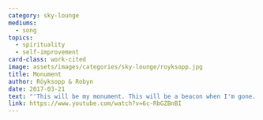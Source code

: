```yaml
---
category: sky-lounge
mediums:
  - song
topics:
  - spirituality
  - self-improvement
card-class: work-cited
image: assets/images/categories/sky-lounge/royksopp.jpg
title: Monument
author: Röyksopp & Robyn
date: 2017-03-21
text: "'This will be my monument. This will be a beacon when I'm gone. So that when the moment comes, I can say I did it all with love.'"
link: https://www.youtube.com/watch?v=6c-RbGZBnBI
---
```

